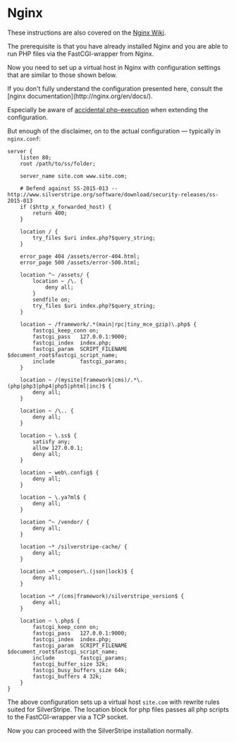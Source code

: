 # Nginx

These instructions are also covered on the
[Nginx Wiki](http://wiki.nginx.org/SilverStripe).

The prerequisite is that you have already installed Nginx and you are
able to run PHP files via the FastCGI-wrapper from Nginx.

Now you need to set up a virtual host in Nginx with configuration settings
that are similar to those shown below.

<div class="notice" markdown='1'>
If you don't fully understand the configuration presented here, consult the
[nginx documentation](http://nginx.org/en/docs/).

Especially be aware of [accidental php-execution](https://nealpoole.com/blog/2011/04/setting-up-php-fastcgi-and-nginx-dont-trust-the-tutorials-check-your-configuration/ "Don't trust the tutorials") when extending the configuration.
</div>

But enough of the disclaimer, on to the actual configuration — typically in `nginx.conf`:

	server {
		listen 80;
		root /path/to/ss/folder;
	
		server_name site.com www.site.com;

		# Defend against SS-2015-013 -- http://www.silverstripe.org/software/download/security-releases/ss-2015-013
		if ($http_x_forwarded_host) {
			return 400;
		}
	
		location / {
			try_files $uri index.php?$query_string;
		}
	
		error_page 404 /assets/error-404.html;
		error_page 500 /assets/error-500.html;
	
		location ^~ /assets/ {
			location ~ /\. {
				deny all;
			}
			sendfile on;
			try_files $uri index.php?$query_string;
		}
	
		location ~ /framework/.*(main|rpc|tiny_mce_gzip)\.php$ {
			fastcgi_keep_conn on;
			fastcgi_pass   127.0.0.1:9000;
			fastcgi_index  index.php;
			fastcgi_param  SCRIPT_FILENAME $document_root$fastcgi_script_name;
			include        fastcgi_params;
		}
	
		location ~ /(mysite|framework|cms)/.*\.(php|php3|php4|php5|phtml|inc)$ {
			deny all;
		}
	
		location ~ /\.. {
			deny all;
		}
	
		location ~ \.ss$ {
			satisfy any;
			allow 127.0.0.1;
			deny all;
		}
	
		location ~ web\.config$ {
			deny all;
		}
	
		location ~ \.ya?ml$ {
			deny all;
		}
	
		location ^~ /vendor/ {
			deny all;
		}
	
		location ~* /silverstripe-cache/ {
			deny all;
		}
	
		location ~* composer\.(json|lock)$ {
			deny all;
		}
	
		location ~* /(cms|framework)/silverstripe_version$ {
			deny all;
		}
	
		location ~ \.php$ {
			fastcgi_keep_conn on;
			fastcgi_pass   127.0.0.1:9000;
			fastcgi_index  index.php;
			fastcgi_param  SCRIPT_FILENAME $document_root$fastcgi_script_name;
			include        fastcgi_params;
			fastcgi_buffer_size 32k;
			fastcgi_busy_buffers_size 64k;
			fastcgi_buffers 4 32k;
		}
	}

The above configuration sets up a virtual host `site.com` with
rewrite rules suited for SilverStripe. The location block for php files
passes all php scripts to the FastCGI-wrapper via a TCP socket.

Now you can proceed with the SilverStripe installation normally.
